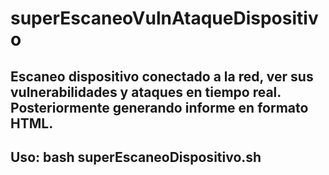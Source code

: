 # superEscaneoVulnAtaqueDispositivo
Escaneo dispositivo conectado a la red, ver sus vulnerabilidades y ataques en tiempo real. Posteriormente generando informe en formato HTML.
--------------------------------
Uso:
bash superEscaneoDispositivo.sh
--------------------------------
